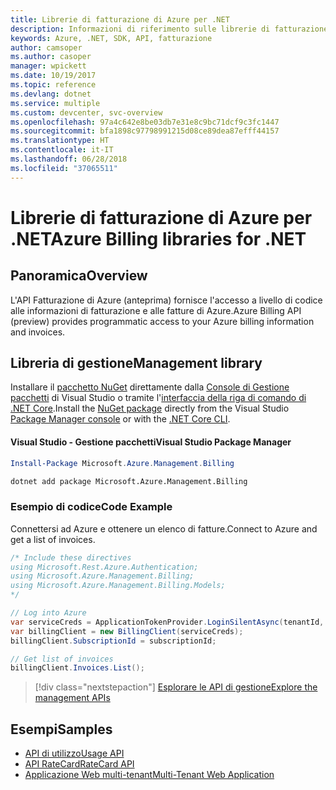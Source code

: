 ```yaml
---
title: Librerie di fatturazione di Azure per .NET
description: Informazioni di riferimento sulle librerie di fatturazione di Azure per .NET
keywords: Azure, .NET, SDK, API, fatturazione
author: camsoper
ms.author: casoper
manager: wpickett
ms.date: 10/19/2017
ms.topic: reference
ms.devlang: dotnet
ms.service: multiple
ms.custom: devcenter, svc-overview
ms.openlocfilehash: 97a4c642e8be03db7e31e8c9bc71dcf9c3fc1447
ms.sourcegitcommit: bfa1898c97798991215d08ce89dea87efff44157
ms.translationtype: HT
ms.contentlocale: it-IT
ms.lasthandoff: 06/28/2018
ms.locfileid: "37065511"
---
```

# <a name="azure-billing-libraries-for-net"></a><span data-ttu-id="a614e-104">Librerie di fatturazione di Azure per .NET</span><span class="sxs-lookup"><span data-stu-id="a614e-104">Azure Billing libraries for .NET</span></span>

## <a name="overview"></a><span data-ttu-id="a614e-105">Panoramica</span><span class="sxs-lookup"><span data-stu-id="a614e-105">Overview</span></span>

<span data-ttu-id="a614e-106">L'API Fatturazione di Azure (anteprima) fornisce l'accesso a livello di codice alle informazioni di fatturazione e alle fatture di Azure.</span><span class="sxs-lookup"><span data-stu-id="a614e-106">Azure Billing API (preview) provides programmatic access to your Azure billing information and invoices.</span></span>

## <a name="management-library"></a><span data-ttu-id="a614e-107">Libreria di gestione</span><span class="sxs-lookup"><span data-stu-id="a614e-107">Management library</span></span>

<span data-ttu-id="a614e-108">Installare il [pacchetto NuGet](https://www.nuget.org/packages/Microsoft.Azure.Management.Billing) direttamente dalla [Console di Gestione pacchetti][PackageManager] di Visual Studio o tramite l'[interfaccia della riga di comando di .NET Core][DotNetCLI].</span><span class="sxs-lookup"><span data-stu-id="a614e-108">Install the [NuGet package](https://www.nuget.org/packages/Microsoft.Azure.Management.Billing) directly from the Visual Studio [Package Manager console][PackageManager] or with the [.NET Core CLI][DotNetCLI].</span></span>

#### <a name="visual-studio-package-manager"></a><span data-ttu-id="a614e-109">Visual Studio - Gestione pacchetti</span><span class="sxs-lookup"><span data-stu-id="a614e-109">Visual Studio Package Manager</span></span>

```powershell
Install-Package Microsoft.Azure.Management.Billing
```

```bash
dotnet add package Microsoft.Azure.Management.Billing
```

### <a name="code-example"></a><span data-ttu-id="a614e-110">Esempio di codice</span><span class="sxs-lookup"><span data-stu-id="a614e-110">Code Example</span></span>

<span data-ttu-id="a614e-111">Connettersi ad Azure e ottenere un elenco di fatture.</span><span class="sxs-lookup"><span data-stu-id="a614e-111">Connect to Azure and get a list of invoices.</span></span>

```csharp
/* Include these directives
using Microsoft.Rest.Azure.Authentication;
using Microsoft.Azure.Management.Billing;
using Microsoft.Azure.Management.Billing.Models;
*/

// Log into Azure
var serviceCreds = ApplicationTokenProvider.LoginSilentAsync(tenantId, clientId, secret);
var billingClient = new BillingClient(serviceCreds);
billingClient.SubscriptionId = subscriptionId;

// Get list of invoices
billingClient.Invoices.List();
```

> [!div class="nextstepaction"]
> [<span data-ttu-id="a614e-112">Esplorare le API di gestione</span><span class="sxs-lookup"><span data-stu-id="a614e-112">Explore the management APIs</span></span>](/dotnet/api/overview/azure/billing/management)

## <a name="samples"></a><span data-ttu-id="a614e-113">Esempi</span><span class="sxs-lookup"><span data-stu-id="a614e-113">Samples</span></span>

* [<span data-ttu-id="a614e-114">API di utilizzo</span><span class="sxs-lookup"><span data-stu-id="a614e-114">Usage API</span></span>](https://github.com/Azure-Samples/billing-dotnet-usage-api)
* [<span data-ttu-id="a614e-115">API RateCard</span><span class="sxs-lookup"><span data-stu-id="a614e-115">RateCard API</span></span>](https://github.com/Azure-Samples/billing-dotnet-ratecard-api)
* [<span data-ttu-id="a614e-116">Applicazione Web multi-tenant</span><span class="sxs-lookup"><span data-stu-id="a614e-116">Multi-Tenant Web Application</span></span>](https://github.com/Azure-Samples/billing-dotnet-webapp-multitenant)

[PackageManager]: https://docs.microsoft.com/nuget/tools/package-manager-console
[DotNetCLI]: https://docs.microsoft.com/dotnet/core/tools/dotnet-add-package
